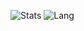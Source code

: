 ![Stats](https://github-readme-stats.vercel.app/api?username=harp077&show_icons=true&count_private=true&hide_title=false)
![Lang](https://github-readme-stats.vercel.app/api/top-langs/?username=harp077&hide_title=true)

<!--
**harp077/harp077** is a ✨ _special_ ✨ repository because its `README.md` (this file) appears on your GitHub profile.

Here are some ideas to get you started:

- 🔭 I’m currently working on ...
- 🌱 I’m currently learning ...
- 👯 I’m looking to collaborate on ...
- 🤔 I’m looking for help with ...
- 💬 Ask me about ...
- 📫 How to reach me: ...
- 😄 Pronouns: ...
- ⚡ Fun fact: ...
-->
